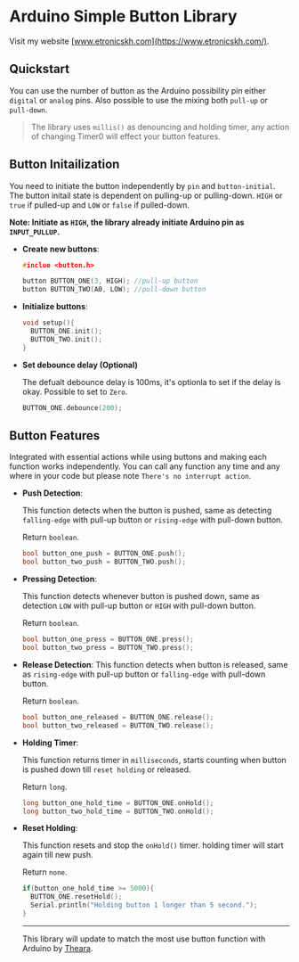 # Arduino Simple Button Library
Visit my website [www.etronicskh.com](https://www.etronicskh.com/).
## Quickstart
You can use the number of button as the Arduino possibility pin either `digital` or `analog` pins. Also possible to use the mixing both `pull-up` or `pull-down`.
>The library uses `millis()` as denouncing and holding timer, any action of changing Timer0 will effect your button features.
## Button Initailization
You need to initiate the button independently by `pin` and `button-initial`. The button initail state is dependent on pulling-up or pulling-down. `HIGH` or `true` if pulled-up and `LOW` or `false` if pulled-down.

**Note: Initiate as `HIGH`, the library already initiate Arduino pin as `INPUT_PULLUP`.**

- **Create new buttons**:
  ```c++
  #inclue <button.h>

  button BUTTON_ONE(3, HIGH); //pull-up button
  button BUTTON_TWO(A0, LOW); //pull-down button
  ```

- **Initialize buttons**:
  ```c++
  void setup(){
    BUTTON_ONE.init();
    BUTTON_TWO.init();
  }
  ```

- **Set debounce delay (Optional)**

  The defualt debounce delay is 100ms, it's optionla to set if the delay is okay. Possible to set to `Zero`.
  ```c++
  BUTTON_ONE.debounce(200);
  ```

## Button Features
Integrated with essential actions while using buttons and making each function works independently. You can call any function any time and any where in your code but please note `There's no interrupt action`.
- **Push Detection**:

  This function detects when the button is pushed, same as detecting `falling-edge` with pull-up button or `rising-edge` with pull-down button.

  Return `boolean`.
  ```c++
  bool button_one_push = BUTTON_ONE.push();
  bool button_two_push = BUTTON_TWO.push();
  ```
- **Pressing Detection**:

  This function detects whenever button is pushed down, same as detection `LOW` with pull-up button or `HIGH` with pull-down button.
  
  Return `boolean`.
  ```c++
  bool button_one_press = BUTTON_ONE.press();
  bool button_two_press = BUTTON_TWO.press();
  ```
- **Release Detection**:
  This function detects when button is released, same as `rising-edge` with pull-up button or `falling-edge` with pull-down button.
  
  Return `boolean`.
  ```c++
  bool button_one_released = BUTTON_ONE.release();
  bool button_two_released = BUTTON_TWO.release();
  ```
- **Holding Timer**:
  
  This function returns timer in `milliseconds`, starts counting when button is pushed down till `reset holding` or released.
  
  Return `long`.
  ```c++
  long button_one_hold_time = BUTTON_ONE.onHold();
  long button_two_hold_time = BUTTON_TWO.onHold();
  ```
- **Reset Holding**:

  This function resets and stop the `onHold()` timer. holding timer will start again till new push.
  
  Return `none`.
  ```c++
  if(button_one_hold_time >= 5000){
    BUTTON_ONE.resetHold();
    Serial.println("Holding button 1 longer than 5 second.");
  }
  ```
  
  -------------------------------------------------------------------------------------------------------------------
  
  This library will update to match the most use button function with Arduino by [Theara](https://github.com/Ktheara).
